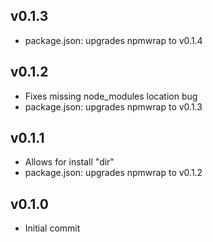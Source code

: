 
v0.1.3
----------
* package.json: upgrades npmwrap to v0.1.4


v0.1.2
----------
* Fixes missing node_modules location bug
* package.json: upgrades npmwrap to v0.1.3


v0.1.1
----------
* Allows for install "dir"
* package.json: upgrades npmwrap to v0.1.2


v0.1.0
----------
* Initial commit